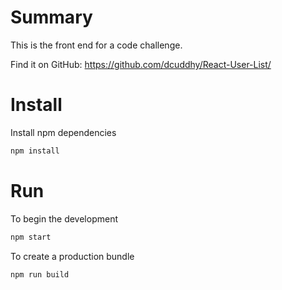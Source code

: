 # Summary
This is the front end for a code challenge.

Find it on GitHub:
https://github.com/dcuddhy/React-User-List/

# Install
Install npm dependencies
```bash
npm install
```

# Run
To begin the development
```bash
npm start
```

To create a production bundle
```bash
npm run build
```
